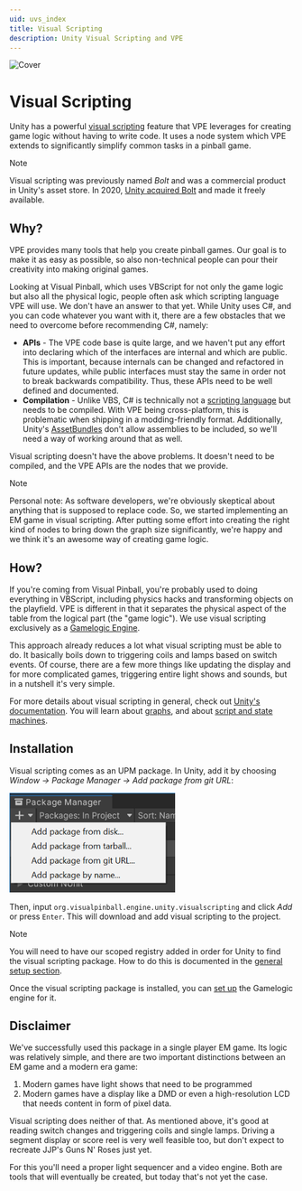 ```yaml
---
uid: uvs_index
title: Visual Scripting
description: Unity Visual Scripting and VPE
---
```


![Cover](banner.jpg)

# Visual Scripting

Unity has a powerful [visual scripting](https://unity.com/products/unity-visual-scripting) feature that VPE leverages for creating game logic without having to write code. It uses a node system which VPE extends to significantly simplify common tasks in a pinball game.

> [!note]
> Visual scripting was previously named *Bolt* and was a commercial product in Unity's asset store. In 2020, [Unity acquired Bolt](https://ludiq.io/blog/unity-acquires-bolt) and made it freely available.


## Why?

VPE provides many tools that help you create pinball games. Our goal is to make it as easy as possible, so also non-technical people can pour their creativity into making original games.

Looking at Visual Pinball, which uses VBScript for not only the game logic but also all the physical logic, people often ask which scripting language VPE will use. We don't have an answer to that yet. While Unity uses C#, and you can code whatever you want with it, there are a few obstacles that we need to overcome before recommending C#, namely:

- **APIs** - The VPE code base is quite large, and we haven't put any effort into declaring which of the interfaces are internal and which are public. This is important, because internals can be changed and refactored in future updates, while public interfaces must stay the same in order not to break backwards compatibility. Thus, these APIs need to be well defined and documented.
- **Compilation** - Unlike VBS, C# is technically not a [scripting language](https://en.wikipedia.org/wiki/Scripting_language) but needs to be compiled. With VPE being cross-platform, this is problematic when shipping in a modding-friendly format. Additionally, Unity's [AssetBundles](https://docs.unity3d.com/Manual/AssetBundlesIntro.html) don't allow assemblies to be included, so we'll need a way of working around that as well.

Visual scripting doesn't have the above problems. It doesn't need to be compiled, and the VPE APIs are the nodes that we provide.

> [!note]
> Personal note: As software developers, we're obviously skeptical about anything that is supposed to replace code. So, we started implementing an EM game in visual scripting. After putting some effort into creating the right kind of nodes to bring down the graph size significantly, we're happy and we think it's an awesome way of creating game logic.

## How?

If you're coming from Visual Pinball, you're probably used to doing everything in VBScript, including physics hacks and transforming objects on the playfield. VPE is different in that it separates the physical aspect of the table from the logical part (the "game logic"). We use visual scripting exclusively as a [Gamelogic Engine](xref:gamelogic_engine).

This approach already reduces a lot what visual scripting must be able to do. It basically boils down to triggering coils and lamps based on switch events. Of course, there are a few more things like updating the display and for more complicated games, triggering entire light shows and sounds, but in a nutshell it's very simple.

For more details about visual scripting in general, check out [Unity's documentation](https://docs.unity3d.com/Packages/com.unity.visualscripting@1.8/manual/index.html). You will learn about [graphs](https://docs.unity3d.com/Packages/com.unity.visualscripting@1.8/manual/vs-graph-types.html), and about [script and state machines](https://docs.unity3d.com/Packages/com.unity.visualscripting@1.8/manual/vs-graph-machine-types.html).

## Installation

Visual scripting comes as an UPM package. In Unity, add it by choosing *Window -> Package Manager -> Add package from git URL*:

<p><img alt="Package Manager" width="294" src="../../creators-guide/setup/unity-package-manager.png"/></p>

Then, input `org.visualpinball.engine.unity.visualscripting` and click *Add* or press `Enter`. This will download and add visual scripting to the project. 

> [!NOTE]
> You will need to have our scoped registry added in order for Unity to find the visual scripting package. How to do this is documented in the [general setup section](/creators-guide/setup/installing-vpe.html#vpe-package).

Once the visual scripting package is installed, you can [set up](xref:uvs_setup) the Gamelogic engine for it.

## Disclaimer

We've successfully used this package in a single player EM game. Its logic was relatively simple, and there are two important distinctions between an EM game and a modern era game:

1. Modern games have light shows that need to be programmed
2. Modern games have a display like a DMD or even a high-resolution LCD that needs content in form of pixel data.

Visual scripting does neither of that. As mentioned above, it's good at reading switch changes and triggering coils and single lamps. Driving a segment display or score reel is very well feasible too, but don't expect to recreate JJP's Guns N' Roses just yet.

For this you'll need a proper light sequencer and a video engine. Both are tools that will eventually be created, but today that's not yet the case.
